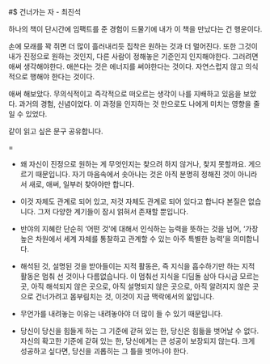 #$ 건너가는 자 - 최진석


하나의 책이 단시간에 임팩트를 준 경험이 드물기에 내가 이 책을 만났다는 건 행운이다. 

손에 모래를 꽉 쥐면 더 많이 흘러내리듯 집착은 원하는 것과 더 멀어진다.
또한 그것이 내가 진정으로 원하는 것인지, 다른 사람이 정해놓은 기준인지 인지해야한다.
그러려면 애써 생각해야한다. 
애쓴다는 것은  에너지를 써야한다는 것이다. 
자연스럽지 않고 의식적으로 행해야 한다는 것이다. 

애써 해보았다. 
무의식적이고 즉각적으로 떠오르는 생각이 나를 지배하고 있음을 보았다.
과거의 경험, 신념이었다.
이 과정을 인지하는 것 만으로도 나에게 미치는 영향을 줄일 수 있었다.

같이 읽고 싶은 문구 공유합니다. 

=
- 왜 자신이 진정으로 원하는 게 무엇인지는 찾으려 하지 않거나, 찾지 못할까요. 게으르기 때문입니다.
  자기 마음속에서 솟아나는 것은 아직 분명히 정해진 것이 아니라서 새로, 애써, 일부러 찾아야만 합니다.

- 이것 자체도 관계로 되어 있고, 저것 자체도 관계로 되어 있다고 합니다
  본질은 없습니다. 그저 다양한 계기들이 잠시 얽혀서 존재할 뿐입니다.

- 반야의 지혜란 단순히 ‘어떤 것’에 대해서 인식하는 능력을 뜻하는 것을 넘어, ‘가장 높은 차원에서 세계 자체를 통찰하고 관계할 수 있는 아주 특별한 능력’을 의미합니다.

- 해석된 것, 설명된 것을 받아들이는 지적 활동은, 즉 지식을 흡수하기만 하는 지적 활동은 멈춰 선 것이나 다름없습니다. 이 멈춰선 지식을 디딤돌 삼아 다시금 모르는 곳, 아직 해석되지 않은 곳으로, 아직 설명되지 않은 곳으로, 아직 알려지지 않은 곳으로 건너가려고 몸부림치는 것, 이것이 지금 맥락에서의 앎입니다.

- 무언가를 내려놓는 이유는 내려놓아야 더 많이 들 수 있기 때문입니다.
- 당신이 당신을 힘들게 하는 그 기준에 갇혀 있는 한, 당신은 힘듦을 벗어날 수 없다. 자신의 확고한 기준에 갇혀 있는 한, 당신에게는 큰 성공이 보장되지 않는다. 크게 성공하고 싶다면, 당신을 괴롭히는 그 틀을 벗어나야 한다.
